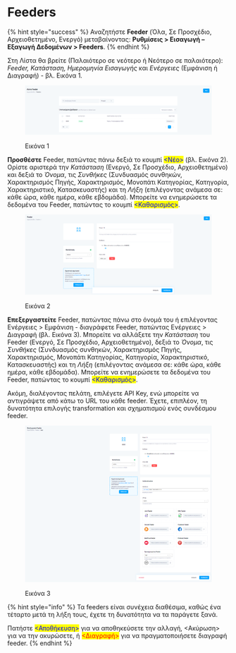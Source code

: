 # Feeders

{% hint style="success" %}
Αναζητήστε **Feeder** (Όλα, Σε Προσχέδιο, Αρχειοθετημένο, Ενεργό) μεταβαίνοντας: **Ρυθμίσεις > Εισαγωγή – Εξαγωγή Δεδομένων > Feeders**.
{% endhint %}

Στη Λίστα θα βρείτε (Παλαιότερο σε νεότερο ή Νεότερο σε παλαιότερο): _Feeder, Κατάσταση, Ημερομηνία Εισαγωγής_ και _Ενέργειες_ (Εμφάνιση ή Διαγραφή) - βλ. Εικόνα &#x31;_._

<figure><img src="../../../../.gitbook/assets/ScreenHunter 94.png" alt=""><figcaption><p>Εικόνα 1</p></figcaption></figure>



**Προσθέστε** Feeder, πατώντας πάνω δεξιά το κουμπί <mark style="color:blue;"><Νέο></mark> (βλ. Εικόνα 2). Ορίστε αριστερά την _Κατάσταση_ (Ενεργό, Σε Προσχέδιο, Αρχειοθετημένο) και δεξιά το _Όνομα_, τις _Συνθήκες_ (Συνδυασμός συνθηκών, Χαρακτηρισμός Πηγής, Χαρακτηρισμός, Μονοπάτι Κατηγορίας, Κατηγορία, Χαρακτηριστικό, Κατασκευαστής) και τη _Λήξη_ (επιλέγοντας ανάμεσα σε: κάθε ώρα, κάθε ημέρα, κάθε εβδομάδα). Μπορείτε να ενημερώσετε τα δεδομένα του Feeder, πατώντας το κουμπί <mark style="color:blue;"><Καθαρισμός></mark>.

<figure><img src="../../../../.gitbook/assets/ScreenHunter 885.png" alt=""><figcaption><p>Εικόνα 2</p></figcaption></figure>



**Επεξεργαστείτε** Feeder, πατώντας πάνω στο όνομά του ή επιλέγοντας Ενέργειες > Εμφάνιση - διαγράφετε Feeder, πατώντας Ενέργειες > Διαγραφή (βλ. Εικόνα 3). Μπορείτε να αλλάξετε την _Κατάσταση_ του Feeder (Ενεργό, Σε Προσχέδιο, Αρχειοθετημένο), δεξιά το _Όνομα_, τις _Συνθήκες_ (Συνδυασμός συνθηκών, Χαρακτηρισμός Πηγής, Χαρακτηρισμός, Μονοπάτι Κατηγορίας, Κατηγορία, Χαρακτηριστικό, Κατασκευαστής) και τη _Λήξη_ (επιλέγοντας ανάμεσα σε: κάθε ώρα, κάθε ημέρα, κάθε εβδομάδα). Μπορείτε να ενημερώσετε τα δεδομένα του Feeder, πατώντας το κουμπί <mark style="color:blue;"><Καθαρισμός></mark>.&#x20;

Ακόμη, διαλέγοντας πελάτη, επιλέγετε API Key, ενώ μπορείτε να αντιγράψετε από κάτω το URL του κάθε feeder. Έχετε, επιπλέον, τη δυνατότητα επιλογής transformation και σχηματισμού ενός συνδέσμου feeder.

<figure><img src="../../../../.gitbook/assets/ScreenHunter 887.png" alt=""><figcaption><p>Εικόνα 3</p></figcaption></figure>

{% hint style="info" %}
Τα feeders είναι συνέχεια διαθέσιμα, καθώς ένα τέταρτο μετά τη λήξη τους, έχετε τη δυνατότητα να τα παράγετε ξανά.&#x20;

Πατήστε <mark style="color:blue;"><Αποθήκευση></mark> για να αποθηκεύσετε την αλλαγή, <Ακύρωση> για να την ακυρώσετε, ή <mark style="color:red;"><Διαγραφή></mark> για να πραγματοποιήσετε διαγραφή feeder.
{% endhint %}


